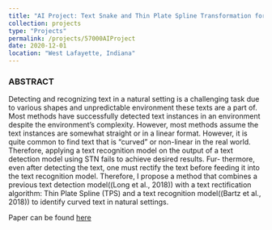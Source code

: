 ```yaml
---
title: "AI Project: Text Snake and Thin Plate Spline Transformation for Text Recognition Model"
collection: projects
type: "Projects"
permalink: /projects/57000AIProject
date: 2020-12-01
location: "West Lafayette, Indiana"
---
```


### ABSTRACT

Detecting and recognizing text in a natural setting is a challenging task due to various shapes and unpredictable environment these texts are a part of. Most methods have successfully detected text instances in an environment despite the environment’s complexity. However, most methods assume the text instances are somewhat straight or in a linear format. However, it is quite common to find text that is “curved” or non-linear in the real world. Therefore, applying a text recognition model on the output of a text detection model using STN fails to achieve desired results. Fur- thermore, even after detecting the text, one must rectify the text before feeding it into the text recognition model. Therefore, I propose a method that combines a previous text detection model((Long et al., 2018)) with a text rectification algorithm: Thin Plate Spline (TPS) and a text recognition model((Bartz et al., 2018)) to identify curved text in natural settings.

Paper can be found [here](https://sne21star.github.io/files/Mahapatra_57000_AI.pdf)
